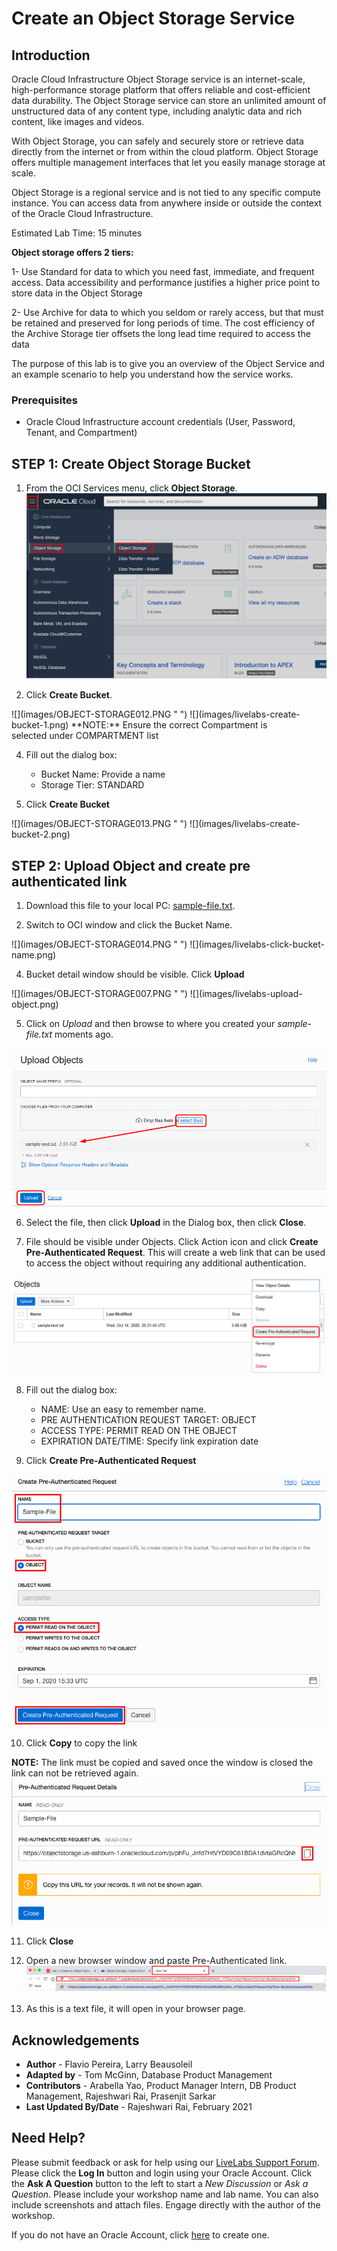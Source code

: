 # Create an Object Storage Service

## Introduction

Oracle Cloud Infrastructure Object Storage service is an internet-scale, high-performance storage platform that offers reliable and cost-efficient data durability. The Object Storage service can store an unlimited amount of unstructured data of any content type, including analytic data and rich content, like images and videos.

With Object Storage, you can safely and securely store or retrieve data directly from the internet or from within the cloud platform. Object Storage offers multiple management interfaces that let you easily manage storage at scale.

Object Storage is a regional service and is not tied to any specific compute instance. You can access data from anywhere inside or outside the context of the Oracle Cloud Infrastructure.

Estimated Lab Time: 15 minutes

**Object storage offers 2 tiers:**

1- Use Standard for data to which you need fast, immediate, and frequent access. Data accessibility and performance justifies a higher price point to store data in the Object Storage

2- Use Archive for data to which you seldom or rarely access, but that must be retained and preserved for long periods of time. The cost efficiency of the Archive Storage tier offsets the long lead time required to access the data

The purpose of this lab is to give you an overview of the Object Service and an example scenario to help you understand how the service works.

### Prerequisites

- Oracle Cloud Infrastructure account credentials (User, Password, Tenant, and Compartment)  

## **STEP 1**: Create Object Storage Bucket

1. From the OCI Services menu, click **Object Storage**.
  ![](images/OBJECT-STORAGE001.PNG " ")

3. Click **Create Bucket**.

  <if type="freetier">
  ![](images/OBJECT-STORAGE012.PNG " ")</if>
  <if type="livelabs">
  ![](images/livelabs-create-bucket-1.png)</if>
  **NOTE:** Ensure the correct Compartment is selected under COMPARTMENT list

4. Fill out the dialog box:

    - Bucket Name: Provide a name
    - Storage Tier: STANDARD

5.  Click **Create Bucket**

  <if type="freetier">
  ![](images/OBJECT-STORAGE013.PNG " ")</if>
  <if type="livelabs">
  ![](images/livelabs-create-bucket-2.png)</if>

## **STEP 2**: Upload Object and create pre authenticated link

1. Download this file to your local PC: <a href="files/sample-file.txt" download="sample-text" target="_blank">sample-file.txt</a>.

3. Switch to OCI window and click the Bucket Name.

  <if type="freetier">
  ![](images/OBJECT-STORAGE014.PNG " ")</if>
  <if type="livelabs">
  ![](images/livelabs-click-bucket-name.png)</if>

4. Bucket detail window should be visible. Click **Upload**

  <if type="freetier">
  ![](images/OBJECT-STORAGE007.PNG " ")</if>
  <if type="livelabs">
  ![](images/livelabs-upload-object.png)</if>

5. Click on *Upload* and then browse to where you created your *sample-file.txt* moments ago.

  ![](images/upload-sample-file.png)

6. Select the file, then click **Upload** in the Dialog box, then click **Close**.

7. File should be visible under Objects. Click Action icon and click **Create Pre-Authenticated Request**. This will create a web link that can be used to access the object without requiring any additional authentication.

  ![](images/PreAuth1.png " ")

8. Fill out the dialog box:

    - NAME: Use an easy to remember name.
    - PRE AUTHENTICATION REQUEST TARGET: OBJECT
    - ACCESS TYPE: PERMIT READ ON THE OBJECT
    - EXPIRATION DATE/TIME: Specify link expiration date

9. Click **Create Pre-Authenticated Request**

  ![](images/OBJECT-STORAGE009.PNG " ")

10. Click **Copy** to copy the link

  **NOTE:** The link must be copied and saved once the window is closed the link can not be retrieved again.
  ![](images/PreAuth2.png " ")

11. Click **Close**

12. Open a new browser window and paste Pre-Authenticated link.
  ![](images/OBJECT-STORAGE011.PNG " ")

13. As this is a text file, it will open in your browser page.


## Acknowledgements

- **Author** - Flavio Pereira, Larry Beausoleil
- **Adapted by** -  Tom McGinn, Database Product Management
- **Contributors** - Arabella Yao, Product Manager Intern, DB Product Management, Rajeshwari Rai, Prasenjit Sarkar
- **Last Updated By/Date** - Rajeshwari Rai, February 2021

## Need Help?
Please submit feedback or ask for help using our [LiveLabs Support Forum](https://community.oracle.com/tech/developers/categories/oracle-cloud-infrastructure-fundamentals). Please click the **Log In** button and login using your Oracle Account. Click the **Ask A Question** button to the left to start a *New Discussion* or *Ask a Question*.  Please include your workshop name and lab name.  You can also include screenshots and attach files.  Engage directly with the author of the workshop.

If you do not have an Oracle Account, click [here](https://profile.oracle.com/myprofile/account/create-account.jspx) to create one.
